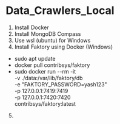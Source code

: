# Data_Crawlers_Local
1. Install Docker
2. Install MongoDB Compass
3. Use wsl (ubuntu) for Windows
4. Install Faktory using Docker (Windows)
  - sudo apt update
  - docker pull contribsys/faktory
  - sudo docker run --rm -it \
    -v ./data:/var/lib/faktory/db \
    -e "FAKTORY_PASSWORD=yash123" \
    -p 127.0.0.1:7419:7419 \
    -p 127.0.0.1:7420:7420 \
    contribsys/faktory:latest

5.
